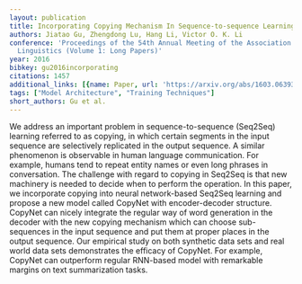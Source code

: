 ```yaml
---
layout: publication
title: Incorporating Copying Mechanism In Sequence-to-sequence Learning
authors: Jiatao Gu, Zhengdong Lu, Hang Li, Victor O. K. Li
conference: 'Proceedings of the 54th Annual Meeting of the Association for Computational
  Linguistics (Volume 1: Long Papers)'
year: 2016
bibkey: gu2016incorporating
citations: 1457
additional_links: [{name: Paper, url: 'https://arxiv.org/abs/1603.06393'}]
tags: ["Model Architecture", "Training Techniques"]
short_authors: Gu et al.
---
```

We address an important problem in sequence-to-sequence (Seq2Seq) learning
referred to as copying, in which certain segments in the input sequence are
selectively replicated in the output sequence. A similar phenomenon is
observable in human language communication. For example, humans tend to repeat
entity names or even long phrases in conversation. The challenge with regard to
copying in Seq2Seq is that new machinery is needed to decide when to perform
the operation. In this paper, we incorporate copying into neural network-based
Seq2Seq learning and propose a new model called CopyNet with encoder-decoder
structure. CopyNet can nicely integrate the regular way of word generation in
the decoder with the new copying mechanism which can choose sub-sequences in
the input sequence and put them at proper places in the output sequence. Our
empirical study on both synthetic data sets and real world data sets
demonstrates the efficacy of CopyNet. For example, CopyNet can outperform
regular RNN-based model with remarkable margins on text summarization tasks.